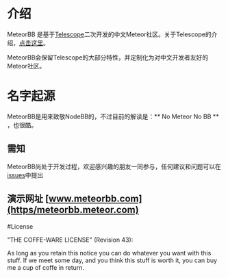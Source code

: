 # 介绍
MeteorBB 是基于[Telescope](https://github.com/TelescopeJS/Telescope)二次开发的中文Meteor社区。关于Telescope的介绍，[点击这里](https://github.com/cobola/meteorbb/blob/dev/docs/telescope.md)。

MeteorBB会保留Telescope的大部分特性，并定制化为对中文开发者友好的Meteor社区。

# 名字起源

MeteorBB是用来致敬NodeBB的，不过目前的解读是：** No Meteor No BB **  ，也很酷。



## 需知

MeteorBB尚处于开发过程，欢迎感兴趣的朋友一同参与，任何建议和问题可以在[issues](https://github.com/cobola/meteorbb/issues)中提出



## 演示网址 [www.meteorbb.com](https/meteorbb.meteor.com)




#License

"THE COFFE-WARE LICENSE" (Revision 43):

As long as you retain this notice you can do whatever you want with this stuff. If we meet some day, and you think this stuff is worth it, you can buy me a cup of coffe in return.

